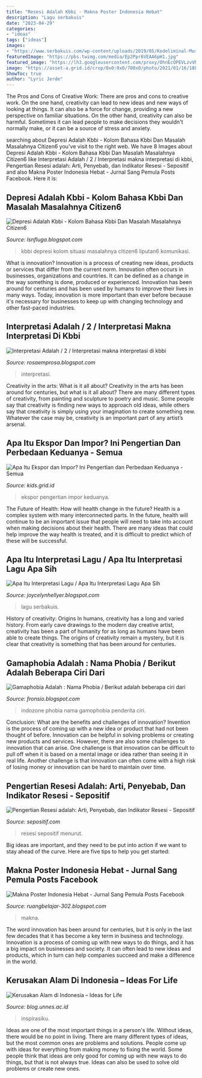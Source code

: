 ```yaml
---
title: "Resesi Adalah Kbbi - Makna Poster Indonesia Hebat"
description: "Lagu serbakuis"
date: "2023-04-29"
categories:
- "ideas"
tags: ["ideas"]
images:
- "https://www.serbakuis.com/wp-content/uploads/2019/05/Kodeliminal-Musik.jpg"
featuredImage: "https://pbs.twimg.com/media/Ep2Ppr6VEAA6pH1.jpg"
featured_image: "https://lh3.googleusercontent.com/proxy/OhnEcOPEVLzvVN2JMJCwv9asoc13GqJbIVNuix3pGeok01wjHLkumlmNWaUun58ONWobXHxjvWo8W2-4mhJFXx2ckd-LAiafDMqo1P9noorpvRrlzbxlwfRuAqXGWFRrfN_5yhgXPvorlXQ-rLKb0yWA2FnUFLrNybH4Pfg9Z_F8MmxAeydGJzqSrSAYMg=w1200-h630-p-k-no-nu"
image: "https://asset-a.grid.id/crop/0x0:0x0/700x0/photo/2021/01/16/1886126841.jpg"
ShowToc: true
author: "Lyric Jerde"
---
```



The Pros and Cons of Creative Work:
There are pros and cons to creative work. On the one hand, creativity can lead to new ideas and new ways of looking at things. It can also be a force for change, providing a new perspective on familiar situations. On the other hand, creativity can also be harmful. Sometimes it can lead people to make decisions they wouldn't normally make, or it can be a source of stress and anxiety.

	

		
searching about Depresi Adalah Kbbi - Kolom Bahasa Kbbi Dan Masalah Masalahnya Citizen6 you've visit to the right web. We have 8 Images about Depresi Adalah Kbbi - Kolom Bahasa Kbbi Dan Masalah Masalahnya Citizen6 like Interpretasi Adalah / 2 / Interpretasi makna interpretasi di kbbi, Pengertian Resesi adalah: Arti, Penyebab, dan Indikator Resesi - Sepositif and also Makna Poster Indonesia Hebat - Jurnal Sang Pemula Posts Facebook. Here it is:
		
    
## Depresi Adalah Kbbi - Kolom Bahasa Kbbi Dan Masalah Masalahnya Citizen6

<img loading=lazy src="https://pbs.twimg.com/media/Ep2Ppr6VEAA6pH1.jpg" onerror="this.onerror=null;this.src='https://tse1.mm.bing.net/th?id=OIP.4NdctplymFJL3uuwz_msOQHaHa&amp;pid=15.1';" alt="Depresi Adalah Kbbi - Kolom Bahasa Kbbi Dan Masalah Masalahnya Citizen6">

_Source: lsnfluga.blogspot.com_

>kbbi depresi kolom situasi masalahnya citizen6 liputan6 komunikasi. 

	

What is innovation?
Innovation is a process of creating new ideas, products or services that differ from the current norm. Innovation often occurs in businesses, organizations and countries. It can be defined as a change in the way something is done, produced or experienced. 
Innovation has been around for centuries and has been used by humans to improve their lives in many ways. Today, innovation is more important than ever before because it's necessary for businesses to keep up with changing technology and other fast-paced industries.

    
## Interpretasi Adalah / 2 / Interpretasi Makna Interpretasi Di Kbbi

<img loading=lazy src="https://lh3.googleusercontent.com/proxy/OhnEcOPEVLzvVN2JMJCwv9asoc13GqJbIVNuix3pGeok01wjHLkumlmNWaUun58ONWobXHxjvWo8W2-4mhJFXx2ckd-LAiafDMqo1P9noorpvRrlzbxlwfRuAqXGWFRrfN_5yhgXPvorlXQ-rLKb0yWA2FnUFLrNybH4Pfg9Z_F8MmxAeydGJzqSrSAYMg=w1200-h630-p-k-no-nu" onerror="this.onerror=null;this.src='https://tse4.mm.bing.net/th?id=OIP.mO_vy4aX5CLDMhNJ6f4IbQHaFj&amp;pid=15.1';" alt="Interpretasi Adalah / 2 / Interpretasi makna interpretasi di kbbi">

_Source: rosaemprosa.blogspot.com_

>interpretasi. 

	

Creativity in the arts: What is it all about?
Creativity in the arts has been around for centuries, but what is it all about? There are many different types of creativity, from painting and sculpture to poetry and music. Some people say that creativity is finding new ways to approach old ideas, while others say that creativity is simply using your imagination to create something new. Whatever the case may be, creativity is an important part of any artist’s arsenal.

    
## Apa Itu Ekspor Dan Impor? Ini Pengertian Dan Perbedaan Keduanya - Semua

<img loading=lazy src="https://asset-a.grid.id/crop/0x0:0x0/700x0/photo/2021/01/16/1886126841.jpg" onerror="this.onerror=null;this.src='https://tse2.mm.bing.net/th?id=OIP.eAS5LjjHQ2_vh4SYVZmykAHaE7&amp;pid=15.1';" alt="Apa Itu Ekspor dan Impor? Ini Pengertian dan Perbedaan Keduanya - Semua">

_Source: kids.grid.id_

>ekspor pengertian impor keduanya. 

	

The Future of Health: How will health change in the future?
Health is a complex system with many interconnected parts. In the future, health will continue to be an important issue that people will need to take into account when making decisions about their health. There are many ideas that could help improve the way health is treated, and it is difficult to predict which of these will be successful.

    
## Apa Itu Interpretasi Lagu / Apa Itu Interpretasi Lagu Apa Sih

<img loading=lazy src="https://www.serbakuis.com/wp-content/uploads/2019/05/Kodeliminal-Musik.jpg" onerror="this.onerror=null;this.src='https://tse3.mm.bing.net/th?id=OIP.A6TmH7OIxNnO9gjXLsK2lQAAAA&amp;pid=15.1';" alt="Apa Itu Interpretasi Lagu / Apa Itu Interpretasi Lagu Apa Sih">

_Source: joycelynhellyer.blogspot.com_

>lagu serbakuis. 

	

History of creativity: Origins
In humans, creativity has a long and varied history. From early cave drawings to the modern day creative artist, creativity has been a part of humanity for as long as humans have been able to create things. The origins of creativity remain a mystery, but it is clear that creativity is something that has been around for centuries.

    
## Gamaphobia Adalah : Nama Phobia / Berikut Adalah Beberapa Ciri Dari

<img loading=lazy src="https://assets.indozone.id/content/2019/09/19/75s1yW/t_5d82fcf5b49f4_700_wmark.jpg" onerror="this.onerror=null;this.src='https://tse3.mm.bing.net/th?id=OIP.U1fyq8tnYDRHkbLnBmf3rAHaFj&amp;pid=15.1';" alt="Gamaphobia Adalah : Nama Phobia / Berikut adalah beberapa ciri dari">

_Source: fronsio.blogspot.com_

>indozone phobia nama gamophobia penderita ciri. 

	

Conclusion: What are the benefits and challenges of innovation?
Invention is the process of coming up with a new idea or product that had not been thought of before. Innovation can be helpful in solving problems or creating new products and services. However, there are also some challenges to innovation that can arise. One challenge is that innovation can be difficult to pull off when it is based on a mental image or idea rather than seeing it in real life. Another challenge is that innovation can often come with a high risk of losing money or innovation can be hard to maintain over time.

    
## Pengertian Resesi Adalah: Arti, Penyebab, Dan Indikator Resesi - Sepositif

<img loading=lazy src="https://sepositif.com/wp-content/uploads/2020/12/pengertian-resesi-menurut-beberapa-sumber-300x190.jpg" onerror="this.onerror=null;this.src='https://tse3.mm.bing.net/th?id=OIP.yRJKJWzuJBbAwZ7MGdmbowAAAA&amp;pid=15.1';" alt="Pengertian Resesi adalah: Arti, Penyebab, dan Indikator Resesi - Sepositif">

_Source: sepositif.com_

>resesi sepositif menurut. 

	

Big ideas are important, and they need to be put into action if we want to stay ahead of the curve. Here are five tips to help you get started: 

    
## Makna Poster Indonesia Hebat - Jurnal Sang Pemula Posts Facebook

<img loading=lazy src="https://m.media-amazon.com/images/I/41YQsig6uLL.jpg" onerror="this.onerror=null;this.src='https://tse2.mm.bing.net/th?id=OIP.0fukLKTJ7gsKBqiZsQMaTgAAAA&amp;pid=15.1';" alt="Makna Poster Indonesia Hebat - Jurnal Sang Pemula Posts Facebook">

_Source: ruangbelajar-302.blogspot.com_

>makna. 

	

The word innovation has been around for centuries, but it is only in the last few decades that it has become a key term in business and technology. Innovation is a process of coming up with new ways to do things, and it has a big impact on businesses and society. It can often lead to new ideas and products, which in turn can help companies succeed and make a difference in the world.

    
## Kerusakan Alam Di Indonesia – Ideas For Life

<img loading=lazy src="http://blog.unnes.ac.id/inspirasiku/wp-content/uploads/sites/654/2015/11/cropped-Inspirasiku-Rev2.jpg" onerror="this.onerror=null;this.src='https://tse3.mm.bing.net/th?id=OIP.bJ_M9X9Zb8CRDAD9xKc56gHaBh&amp;pid=15.1';" alt="Kerusakan Alam di Indonesia – Ideas for Life">

_Source: blog.unnes.ac.id_

>inspirasiku. 

	

Ideas are one of the most important things in a person's life. Without ideas, there would be no point in living. There are many different types of ideas, but the most common ones are problems and solutions. People come up with ideas for everything from making money to fixing the world. Some people think that ideas are only good for coming up with new ways to do things, but that is not always true. Ideas can also be used to solve old problems or create new ones.

